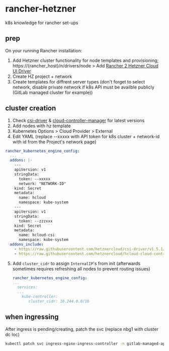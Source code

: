 # rancher-hetzner
k8s knowledge for rancher set-ups

## prep
On your running Rancher installation:
1. Add Hetzner cluster functionality for node templates and provisioning; https://{rancher_host}/n/drivers/node > Add [Rancher 2 Hetzner Cloud UI Driver](https://mxschmitt.github.io/ui-driver-hetzner/)
3. Create HZ project + network
4. Create templates for diffrent server types (don't forget to select network, disable private network if k8s API must be availble publicly (GitLab managed cluster for example))

## cluster creation

1. Check [csi-driver](https://github.com/hetznercloud/csi-driver) & [cloud-controller-manager](https://github.com/hetznercloud/hcloud-cloud-controller-manager) for latest versions
2. Add nodes with hz template
3. Kubernetes Options > Cloud Provider > External
4. Edit YAML (replace --xxxxx with API token for k8s cluster + network-id with id from the Project's network page)

```yaml
rancher_kubernetes_engine_config:
  ...
  addons: |-
    ---
    apiVersion: v1
    stringData:
      token: --xxxxx
      network: "NETWORK-ID"
    kind: Secret
    metadata:
      name: hcloud
      namespace: kube-system
    ---
    apiVersion: v1
    stringData:
      token: --zzzxxx
    kind: Secret
    metadata:
      name: hcloud-csi
      namespace: kube-system
  addons_include:
    - https://raw.githubusercontent.com/hetznercloud/csi-driver/v1.5.1/deploy/kubernetes/hcloud-csi.yml
    - https://raw.githubusercontent.com/hetznercloud/hcloud-cloud-controller-manager/v1.8.1/deploy/ccm-networks.yaml
```

5. Add `cluster_cidr` to assign `InternalIP`'s from init (afterwards sometimes requires refreshing all nodes to prevent routing issues)
   ```yaml
   rancher_kubernetes_engine_config:
   ...
     services:
     ...
       kube-controller:
          cluster_cidr: 10.244.0.0/16
   ```

## when ingressing
After ingress is pending/creating, patch the svc
(replace nbg1 with cluster dc loc)

```bash
kubectl patch svc ingress-nginx-ingress-controller -n gitlab-managed-apps -p '{"metadata":{"annotations":{"load-balancer.hetzner.cloud/location":"nbg1"}}}'
```

